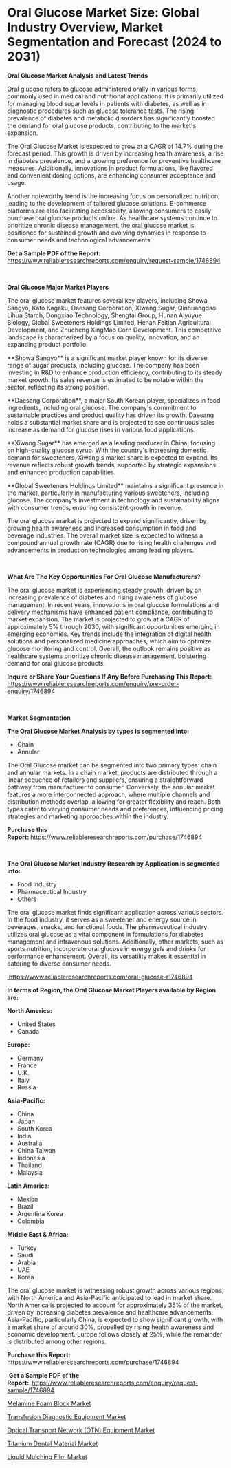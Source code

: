 <p><h1>Oral Glucose Market Size: Global Industry Overview, Market Segmentation and Forecast (2024 to 2031)</h1></p><p><strong>Oral Glucose Market Analysis and Latest Trends</strong></p>
<p><p>Oral glucose refers to glucose administered orally in various forms, commonly used in medical and nutritional applications. It is primarily utilized for managing blood sugar levels in patients with diabetes, as well as in diagnostic procedures such as glucose tolerance tests. The rising prevalence of diabetes and metabolic disorders has significantly boosted the demand for oral glucose products, contributing to the market's expansion.</p><p>The Oral Glucose Market is expected to grow at a CAGR of 14.7% during the forecast period. This growth is driven by increasing health awareness, a rise in diabetes prevalence, and a growing preference for preventive healthcare measures. Additionally, innovations in product formulations, like flavored and convenient dosing options, are enhancing consumer acceptance and usage.</p><p>Another noteworthy trend is the increasing focus on personalized nutrition, leading to the development of tailored glucose solutions. E-commerce platforms are also facilitating accessibility, allowing consumers to easily purchase oral glucose products online. As healthcare systems continue to prioritize chronic disease management, the oral glucose market is positioned for sustained growth and evolving dynamics in response to consumer needs and technological advancements.</p></p>
<p><strong>Get a Sample PDF of the Report:&nbsp;</strong> <a href="https://www.reliableresearchreports.com/enquiry/request-sample/1746894?utm_campaign=37&utm_medium=2&utm_source=Github&utm_content=ia&utm_term=09112024&utm_id=oral-glucose">https://www.reliableresearchreports.com/enquiry/request-sample/1746894</a></p>
<p>&nbsp;</p>
<p><strong>Oral Glucose Major Market Players</strong></p>
<p><p>The oral glucose market features several key players, including Showa Sangyo, Kato Kagaku, Daesang Corporation, Xiwang Sugar, Qinhuangdao Lihua Starch, Dongxiao Technology, Shengtai Group, Hunan Aiyuyue Biology, Global Sweeteners Holdings Limited, Henan Feitian Agricultural Development, and Zhucheng XingMao Corn Development. This competitive landscape is characterized by a focus on quality, innovation, and an expanding product portfolio.</p><p>**Showa Sangyo** is a significant market player known for its diverse range of sugar products, including glucose. The company has been investing in R&D to enhance production efficiency, contributing to its steady market growth. Its sales revenue is estimated to be notable within the sector, reflecting its strong position.</p><p>**Daesang Corporation**, a major South Korean player, specializes in food ingredients, including oral glucose. The company's commitment to sustainable practices and product quality has driven its growth. Daesang holds a substantial market share and is projected to see continuous sales increase as demand for glucose rises in various food applications.</p><p>**Xiwang Sugar** has emerged as a leading producer in China, focusing on high-quality glucose syrup. With the country's increasing domestic demand for sweeteners, Xiwang's market share is expected to expand. Its revenue reflects robust growth trends, supported by strategic expansions and enhanced production capabilities.</p><p>**Global Sweeteners Holdings Limited** maintains a significant presence in the market, particularly in manufacturing various sweeteners, including glucose. The company's investment in technology and sustainability aligns with consumer trends, ensuring consistent growth in revenue.</p><p>The oral glucose market is projected to expand significantly, driven by growing health awareness and increased consumption in food and beverage industries. The overall market size is expected to witness a compound annual growth rate (CAGR) due to rising health challenges and advancements in production technologies among leading players.</p></p>
<p>&nbsp;</p>
<p><strong>What Are The Key Opportunities For Oral Glucose Manufacturers?</strong></p>
<p><p>The oral glucose market is experiencing steady growth, driven by an increasing prevalence of diabetes and rising awareness of glucose management. In recent years, innovations in oral glucose formulations and delivery mechanisms have enhanced patient compliance, contributing to market expansion. The market is projected to grow at a CAGR of approximately 5% through 2030, with significant opportunities emerging in emerging economies. Key trends include the integration of digital health solutions and personalized medicine approaches, which aim to optimize glucose monitoring and control. Overall, the outlook remains positive as healthcare systems prioritize chronic disease management, bolstering demand for oral glucose products.</p></p>
<p><strong>Inquire or Share Your Questions If Any Before Purchasing This Report:</strong> <a href="https://www.reliableresearchreports.com/enquiry/pre-order-enquiry/1746894?utm_campaign=37&utm_medium=2&utm_source=Github&utm_content=ia&utm_term=09112024&utm_id=oral-glucose">https://www.reliableresearchreports.com/enquiry/pre-order-enquiry/1746894</a></p>
<p>&nbsp;</p>
<p><strong>Market Segmentation</strong></p>
<p><strong>The Oral Glucose Market Analysis by types is segmented into:</strong></p>
<p><ul><li>Chain</li><li>Annular</li></ul></p>
<p><p>The Oral Glucose market can be segmented into two primary types: chain and annular markets. In a chain market, products are distributed through a linear sequence of retailers and suppliers, ensuring a straightforward pathway from manufacturer to consumer. Conversely, the annular market features a more interconnected approach, where multiple channels and distribution methods overlap, allowing for greater flexibility and reach. Both types cater to varying consumer needs and preferences, influencing pricing strategies and marketing approaches within the industry.</p></p>
<p><strong>Purchase this Report:&nbsp;</strong><a href="https://www.reliableresearchreports.com/purchase/1746894?utm_campaign=37&utm_medium=2&utm_source=Github&utm_content=ia&utm_term=09112024&utm_id=oral-glucose">https://www.reliableresearchreports.com/purchase/1746894</a></p>
<p>&nbsp;</p>
<p><strong>The Oral Glucose Market Industry Research by Application is segmented into:</strong></p>
<p><ul><li>Food Industry</li><li>Pharmaceutical Industry</li><li>Others</li></ul></p>
<p><p>The oral glucose market finds significant application across various sectors. In the food industry, it serves as a sweetener and energy source in beverages, snacks, and functional foods. The pharmaceutical industry utilizes oral glucose as a vital component in formulations for diabetes management and intravenous solutions. Additionally, other markets, such as sports nutrition, incorporate oral glucose in energy gels and drinks for performance enhancement. Overall, its versatility makes it essential in catering to diverse consumer needs.</p></p>
<p><a href="https://www.reliableresearchreports.com/oral-glucose-r1746894?utm_campaign=37&utm_medium=2&utm_source=Github&utm_content=ia&utm_term=09112024&utm_id=oral-glucose">&nbsp;https://www.reliableresearchreports.com/oral-glucose-r1746894</a></p>
<p><strong>In terms of Region, the Oral Glucose Market Players available by Region are:</strong></p>
<p>
    <p> <strong> North America: </strong>
        <ul>
            <li>United States</li>
            <li>Canada</li>
        </ul>
        </p> 
    <p> <strong> Europe: </strong>
        <ul>
            <li>Germany</li>
            <li>France</li>
            <li>U.K.</li>
            <li>Italy</li>
            <li>Russia</li>
        </ul>
        </p> 
    <p> <strong> Asia-Pacific: </strong>
        <ul>
            <li>China</li>
            <li>Japan</li>
            <li>South Korea</li>
            <li>India</li>
            <li>Australia</li>
            <li>China Taiwan</li>
            <li>Indonesia</li>
            <li>Thailand</li>
            <li>Malaysia</li>
        </ul>
        </p> 
    <p> <strong> Latin America: </strong>
        <ul>
            <li>Mexico</li>
            <li>Brazil</li>
            <li>Argentina Korea</li>
            <li>Colombia</li>
        </ul>
        </p> 
    <p> <strong> Middle East & Africa: </strong>
        <ul>
            <li>Turkey</li>
            <li>Saudi</li>
            <li>Arabia</li>
            <li>UAE</li>
            <li>Korea</li>
        </ul>
    </p>
    </p>
<p><p>The oral glucose market is witnessing robust growth across various regions, with North America and Asia-Pacific anticipated to lead in market share. North America is projected to account for approximately 35% of the market, driven by increasing diabetes prevalence and healthcare advancements. Asia-Pacific, particularly China, is expected to show significant growth, with a market share of around 30%, propelled by rising health awareness and economic development. Europe follows closely at 25%, while the remainder is distributed among other regions.</p></p>
<p><strong>Purchase this Report: </strong><a href="https://www.reliableresearchreports.com/purchase/1746894?utm_campaign=37&utm_medium=2&utm_source=Github&utm_content=ia&utm_term=09112024&utm_id=oral-glucose">https://www.reliableresearchreports.com/purchase/1746894</a></p>
<p>&nbsp;<strong>Get a Sample PDF of the Report:&nbsp;&nbsp;</strong><a href="https://www.reliableresearchreports.com/enquiry/request-sample/1746894?utm_campaign=37&utm_medium=2&utm_source=Github&utm_content=ia&utm_term=09112024&utm_id=oral-glucose">https://www.reliableresearchreports.com/enquiry/request-sample/1746894</a></p>
<p><strong></strong></p>
<p><p><a href="https://github.com/ChristianClark406/Market-Research-Report-List-1/blob/main/melamine-foam-block-market.md?utm_campaign=37&utm_medium=2&utm_source=Github&utm_content=ia&utm_term=09112024&utm_id=oral-glucose">Melamine Foam Block Market</a></p><p><a href="https://issuu.com/reportprime-2/docs/transfusion-diagnostic-equipment-ma_b4a8d80092b647?utm_campaign=37&utm_medium=2&utm_source=Github&utm_content=ia&utm_term=09112024&utm_id=oral-glucose">Transfusion Diagnostic Equipment Market</a></p><p><a href="https://www.linkedin.com/pulse/optical-transport-network-otn-equipment-market-outlook-i9rrc?utm_campaign=37&utm_medium=2&utm_source=Github&utm_content=ia&utm_term=09112024&utm_id=oral-glucose">Optical Transport Network (OTN) Equipment Market</a></p><p><a href="https://issuu.com/reportprime-2/docs/titanium-dental-material-market-siz_8e52ea10d96a49?utm_campaign=37&utm_medium=2&utm_source=Github&utm_content=ia&utm_term=09112024&utm_id=oral-glucose">Titanium Dental Material Market</a></p><p><a href="https://www.linkedin.com/pulse/strategic-market-insights-navigating-global-liquid-mulching-bwsnc?utm_campaign=37&utm_medium=2&utm_source=Github&utm_content=ia&utm_term=09112024&utm_id=oral-glucose">Liquid Mulching Film Market</a></p></p>